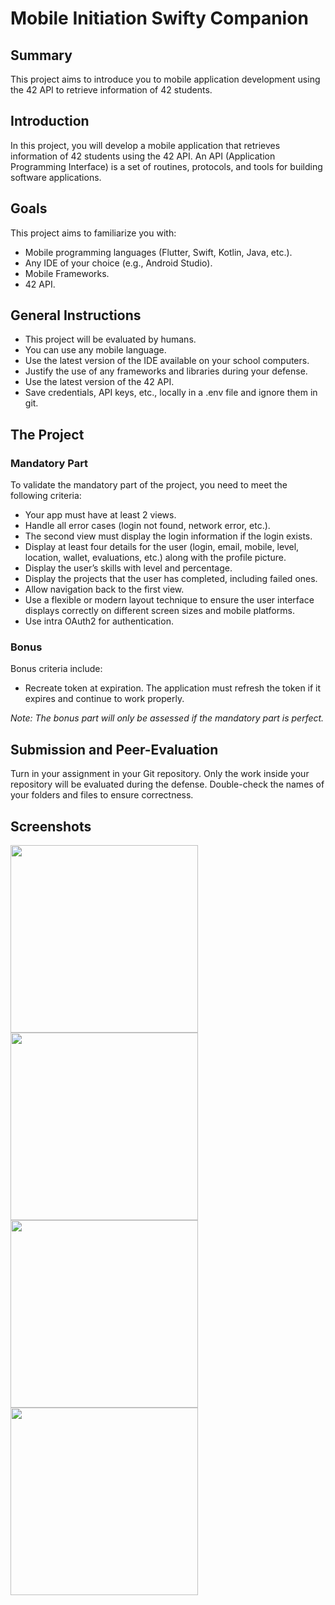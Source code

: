 # Mobile Initiation Swifty Companion

## Summary

This project aims to introduce you to mobile application development using the 42 API to retrieve information of 42 students.

## Introduction

In this project, you will develop a mobile application that retrieves information of 42 students using the 42 API. An API (Application Programming Interface) is a set of routines, protocols, and tools for building software applications.

## Goals

This project aims to familiarize you with:

- Mobile programming languages (Flutter, Swift, Kotlin, Java, etc.).
- Any IDE of your choice (e.g., Android Studio).
- Mobile Frameworks.
- 42 API.

## General Instructions

- This project will be evaluated by humans.
- You can use any mobile language.
- Use the latest version of the IDE available on your school computers.
- Justify the use of any frameworks and libraries during your defense.
- Use the latest version of the 42 API.
- Save credentials, API keys, etc., locally in a .env file and ignore them in git.

## The Project

### Mandatory Part

To validate the mandatory part of the project, you need to meet the following criteria:

- Your app must have at least 2 views.
- Handle all error cases (login not found, network error, etc.).
- The second view must display the login information if the login exists.
- Display at least four details for the user (login, email, mobile, level, location, wallet, evaluations, etc.) along with the profile picture.
- Display the user’s skills with level and percentage.
- Display the projects that the user has completed, including failed ones.
- Allow navigation back to the first view.
- Use a flexible or modern layout technique to ensure the user interface displays correctly on different screen sizes and mobile platforms.
- Use intra OAuth2 for authentication.

### Bonus

Bonus criteria include:

- Recreate token at expiration. The application must refresh the token if it expires and continue to work properly.

_Note: The bonus part will only be assessed if the mandatory part is perfect._

## Submission and Peer-Evaluation

Turn in your assignment in your Git repository. Only the work inside your repository will be evaluated during the defense. Double-check the names of your folders and files to ensure correctness.

## Screenshots

<img src="screenshots/login_screen.png" width="300">
<img src="screenshots/search_screen.png" width="300">
<img src="screenshots/student_projects_screen.png" width="300">
<img src="screenshots/student_skills_screen.png" width="300">
